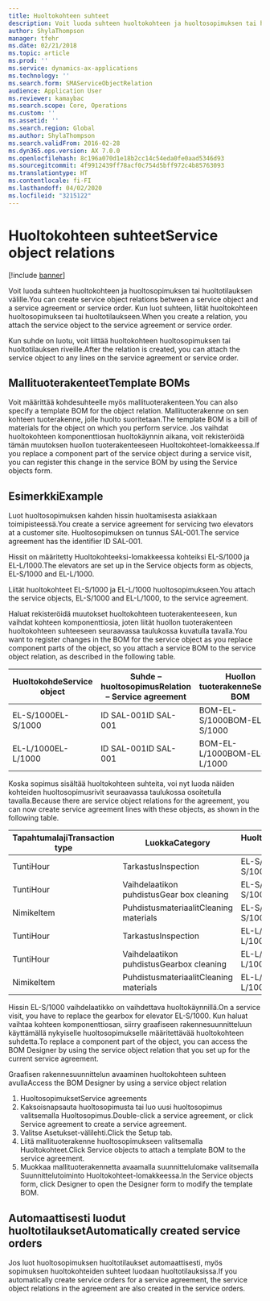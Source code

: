 ```yaml
---
title: Huoltokohteen suhteet
description: Voit luoda suhteen huoltokohteen ja huoltosopimuksen tai huoltotilauksen välille.
author: ShylaThompson
manager: tfehr
ms.date: 02/21/2018
ms.topic: article
ms.prod: ''
ms.service: dynamics-ax-applications
ms.technology: ''
ms.search.form: SMAServiceObjectRelation
audience: Application User
ms.reviewer: kamaybac
ms.search.scope: Core, Operations
ms.custom: ''
ms.assetid: ''
ms.search.region: Global
ms.author: ShylaThompson
ms.search.validFrom: 2016-02-28
ms.dyn365.ops.version: AX 7.0.0
ms.openlocfilehash: 8c196a070d1e18b2cc14c54eda0fe0aad5346d93
ms.sourcegitcommit: 4f9912439ff78acf0c754d5bff972c4b85763093
ms.translationtype: HT
ms.contentlocale: fi-FI
ms.lasthandoff: 04/02/2020
ms.locfileid: "3215122"
---
```

# <a name="service-object-relations"></a><span data-ttu-id="0cdf8-103">Huoltokohteen suhteet</span><span class="sxs-lookup"><span data-stu-id="0cdf8-103">Service object relations</span></span> 

[!include [banner](../includes/banner.md)]

<span data-ttu-id="0cdf8-104">Voit luoda suhteen huoltokohteen ja huoltosopimuksen tai huoltotilauksen välille.</span><span class="sxs-lookup"><span data-stu-id="0cdf8-104">You can create service object relations between a service object and a service agreement or service order.</span></span> <span data-ttu-id="0cdf8-105">Kun luot suhteen, liität huoltokohteen huoltosopimukseen tai huoltotilaukseen.</span><span class="sxs-lookup"><span data-stu-id="0cdf8-105">When you create a relation, you attach the service object to the service agreement or service order.</span></span>

<span data-ttu-id="0cdf8-106">Kun suhde on luotu, voit liittää huoltokohteen huoltosopimuksen tai huoltotilauksen riveille.</span><span class="sxs-lookup"><span data-stu-id="0cdf8-106">After the relation is created, you can attach the service object to any lines on the service agreement or service order.</span></span>

## <a name="template-boms"></a><span data-ttu-id="0cdf8-107">Mallituoterakenteet</span><span class="sxs-lookup"><span data-stu-id="0cdf8-107">Template BOMs</span></span>

<span data-ttu-id="0cdf8-108">Voit määrittää kohdesuhteelle myös mallituoterakenteen.</span><span class="sxs-lookup"><span data-stu-id="0cdf8-108">You can also specify a template BOM for the object relation.</span></span> <span data-ttu-id="0cdf8-109">Mallituoterakenne on sen kohteen tuoterakenne, jolle huolto suoritetaan.</span><span class="sxs-lookup"><span data-stu-id="0cdf8-109">The template BOM is a bill of materials for the object on which you perform service.</span></span> <span data-ttu-id="0cdf8-110">Jos vaihdat huoltokohteen komponenttiosan huoltokäynnin aikana, voit rekisteröidä tämän muutoksen huollon tuoterakenteeseen Huoltokohteet-lomakkeessa.</span><span class="sxs-lookup"><span data-stu-id="0cdf8-110">If you replace a component part of the service object during a service visit, you can register this change in the service BOM by using the Service objects form.</span></span>

## <a name="example"></a><span data-ttu-id="0cdf8-111">Esimerkki</span><span class="sxs-lookup"><span data-stu-id="0cdf8-111">Example</span></span>

<span data-ttu-id="0cdf8-112">Luot huoltosopimuksen kahden hissin huoltamisesta asiakkaan toimipisteessä.</span><span class="sxs-lookup"><span data-stu-id="0cdf8-112">You create a service agreement for servicing two elevators at a customer site.</span></span>
<span data-ttu-id="0cdf8-113">Huoltosopimuksen on tunnus SAL-001.</span><span class="sxs-lookup"><span data-stu-id="0cdf8-113">The service agreement has the identifier ID SAL-001.</span></span>

<span data-ttu-id="0cdf8-114">Hissit on määritetty Huoltokohteeksi-lomakkeessa kohteiksi EL-S/1000 ja EL-L/1000.</span><span class="sxs-lookup"><span data-stu-id="0cdf8-114">The elevators are set up in the Service objects form as objects, EL-S/1000 and EL-L/1000.</span></span>

<span data-ttu-id="0cdf8-115">Liität huoltokohteet EL-S/1000 ja EL-L/1000 huoltosopimukseen.</span><span class="sxs-lookup"><span data-stu-id="0cdf8-115">You attach the service objects, EL-S/1000 and EL-L/1000, to the service agreement.</span></span>

<span data-ttu-id="0cdf8-116">Haluat rekisteröidä muutokset huoltokohteen tuoterakenteeseen, kun vaihdat kohteen komponenttiosia, joten liität huollon tuoterakenteen huoltokohteen suhteeseen seuraavassa taulukossa kuvatulla tavalla.</span><span class="sxs-lookup"><span data-stu-id="0cdf8-116">You want to register changes in the BOM for the service object as you replace component parts of the object, so you attach a service BOM to the service object relation, as described in the following table.</span></span>

| <span data-ttu-id="0cdf8-117">Huoltokohde</span><span class="sxs-lookup"><span data-stu-id="0cdf8-117">Service object</span></span> | <span data-ttu-id="0cdf8-118">Suhde – huoltosopimus</span><span class="sxs-lookup"><span data-stu-id="0cdf8-118">Relation – Service agreement</span></span> | <span data-ttu-id="0cdf8-119">Huollon tuoterakenne</span><span class="sxs-lookup"><span data-stu-id="0cdf8-119">Service BOM</span></span>   |
|----------------|------------------------------|---------------|
| <span data-ttu-id="0cdf8-120">EL-S/1000</span><span class="sxs-lookup"><span data-stu-id="0cdf8-120">EL-S/1000</span></span>      | <span data-ttu-id="0cdf8-121">ID SAL-001</span><span class="sxs-lookup"><span data-stu-id="0cdf8-121">ID SAL-001</span></span>                   | <span data-ttu-id="0cdf8-122">BOM-EL-S/1000</span><span class="sxs-lookup"><span data-stu-id="0cdf8-122">BOM-EL-S/1000</span></span> |
| <span data-ttu-id="0cdf8-123">EL-L/1000</span><span class="sxs-lookup"><span data-stu-id="0cdf8-123">EL-L/1000</span></span>      | <span data-ttu-id="0cdf8-124">ID SAL-001</span><span class="sxs-lookup"><span data-stu-id="0cdf8-124">ID SAL-001</span></span>                   | <span data-ttu-id="0cdf8-125">BOM-EL-L/1000</span><span class="sxs-lookup"><span data-stu-id="0cdf8-125">BOM-EL-L/1000</span></span> |

<span data-ttu-id="0cdf8-126">Koska sopimus sisältää huoltokohteen suhteita, voi nyt luoda näiden kohteiden huoltosopimusrivit seuraavassa taulukossa osoitetulla tavalla.</span><span class="sxs-lookup"><span data-stu-id="0cdf8-126">Because there are service object relations for the agreement, you can now create service agreement lines with these objects, as shown in the following table.</span></span>

| <span data-ttu-id="0cdf8-127">Tapahtumalaji</span><span class="sxs-lookup"><span data-stu-id="0cdf8-127">Transaction type</span></span> | <span data-ttu-id="0cdf8-128">Luokka</span><span class="sxs-lookup"><span data-stu-id="0cdf8-128">Category</span></span>           | <span data-ttu-id="0cdf8-129">Huoltokohde</span><span class="sxs-lookup"><span data-stu-id="0cdf8-129">Service object</span></span> |
|------------------|--------------------|----------------|
| <span data-ttu-id="0cdf8-130">Tunti</span><span class="sxs-lookup"><span data-stu-id="0cdf8-130">Hour</span></span>             | <span data-ttu-id="0cdf8-131">Tarkastus</span><span class="sxs-lookup"><span data-stu-id="0cdf8-131">Inspection</span></span>         | <span data-ttu-id="0cdf8-132">EL-S/1000</span><span class="sxs-lookup"><span data-stu-id="0cdf8-132">EL-S/1000</span></span>      |
| <span data-ttu-id="0cdf8-133">Tunti</span><span class="sxs-lookup"><span data-stu-id="0cdf8-133">Hour</span></span>             | <span data-ttu-id="0cdf8-134">Vaihdelaatikon puhdistus</span><span class="sxs-lookup"><span data-stu-id="0cdf8-134">Gear box cleaning</span></span>  | <span data-ttu-id="0cdf8-135">EL-S/1000</span><span class="sxs-lookup"><span data-stu-id="0cdf8-135">EL-S/1000</span></span>      |
| <span data-ttu-id="0cdf8-136">Nimike</span><span class="sxs-lookup"><span data-stu-id="0cdf8-136">Item</span></span>             | <span data-ttu-id="0cdf8-137">Puhdistusmateriaalit</span><span class="sxs-lookup"><span data-stu-id="0cdf8-137">Cleaning materials</span></span> | <span data-ttu-id="0cdf8-138">EL-S/1000</span><span class="sxs-lookup"><span data-stu-id="0cdf8-138">EL-S/1000</span></span>      |
| <span data-ttu-id="0cdf8-139">Tunti</span><span class="sxs-lookup"><span data-stu-id="0cdf8-139">Hour</span></span>             | <span data-ttu-id="0cdf8-140">Tarkastus</span><span class="sxs-lookup"><span data-stu-id="0cdf8-140">Inspection</span></span>         | <span data-ttu-id="0cdf8-141">EL-L/1000</span><span class="sxs-lookup"><span data-stu-id="0cdf8-141">EL-L/1000</span></span>      |
| <span data-ttu-id="0cdf8-142">Tunti</span><span class="sxs-lookup"><span data-stu-id="0cdf8-142">Hour</span></span>             | <span data-ttu-id="0cdf8-143">Vaihdelaatikon puhdistus</span><span class="sxs-lookup"><span data-stu-id="0cdf8-143">Gearbox cleaning</span></span>   | <span data-ttu-id="0cdf8-144">EL-L/1000</span><span class="sxs-lookup"><span data-stu-id="0cdf8-144">EL-L/1000</span></span>      |
| <span data-ttu-id="0cdf8-145">Nimike</span><span class="sxs-lookup"><span data-stu-id="0cdf8-145">Item</span></span>             | <span data-ttu-id="0cdf8-146">Puhdistusmateriaalit</span><span class="sxs-lookup"><span data-stu-id="0cdf8-146">Cleaning materials</span></span> | <span data-ttu-id="0cdf8-147">EL-L/1000</span><span class="sxs-lookup"><span data-stu-id="0cdf8-147">EL-L/1000</span></span>      |

<span data-ttu-id="0cdf8-148">Hissin EL-S/1000 vaihdelaatikko on vaihdettava huoltokäynnillä.</span><span class="sxs-lookup"><span data-stu-id="0cdf8-148">On a service visit, you have to replace the gearbox for elevator EL-S/1000.</span></span> <span data-ttu-id="0cdf8-149">Kun haluat vaihtaa kohteen komponenttiosan, siirry graafiseen rakennesuunnitteluun käyttämällä nykyiselle huoltosopimukselle määritettävää huoltokohteen suhdetta.</span><span class="sxs-lookup"><span data-stu-id="0cdf8-149">To replace a component part of the object, you can access the BOM Designer by using the service object relation that you set up for the current service agreement.</span></span>

<span data-ttu-id="0cdf8-150">Graafisen rakennesuunnittelun avaaminen huoltokohteen suhteen avulla</span><span class="sxs-lookup"><span data-stu-id="0cdf8-150">Access the BOM Designer by using a service object relation</span></span>

1. <span data-ttu-id="0cdf8-151">Huoltosopimukset</span><span class="sxs-lookup"><span data-stu-id="0cdf8-151">Service agreements</span></span>
2. <span data-ttu-id="0cdf8-152">Kaksoisnapsauta huoltosopimusta tai luo uusi huoltosopimus valitsemalla Huoltosopimus.</span><span class="sxs-lookup"><span data-stu-id="0cdf8-152">Double-click a service agreement, or click Service agreement to create a service agreement.</span></span>
3. <span data-ttu-id="0cdf8-153">Valitse Asetukset-välilehti.</span><span class="sxs-lookup"><span data-stu-id="0cdf8-153">Click the Setup tab.</span></span>
4. <span data-ttu-id="0cdf8-154">Liitä mallituoterakenne huoltosopimukseen valitsemalla Huoltokohteet.</span><span class="sxs-lookup"><span data-stu-id="0cdf8-154">Click Service objects to attach a template BOM to the service agreement.</span></span>
5. <span data-ttu-id="0cdf8-155">Muokkaa mallituoterakennetta avaamalla suunnittelulomake valitsemalla Suunnittelutoiminto Huoltokohteet-lomakkeessa.</span><span class="sxs-lookup"><span data-stu-id="0cdf8-155">In the Service objects form, click Designer to open the Designer form to modify the template BOM.</span></span>

## <a name="automatically-created-service-orders"></a><span data-ttu-id="0cdf8-156">Automaattisesti luodut huoltotilaukset</span><span class="sxs-lookup"><span data-stu-id="0cdf8-156">Automatically created service orders</span></span>

<span data-ttu-id="0cdf8-157">Jos luot huoltosopimuksen huoltotilaukset automaattisesti, myös sopimuksen huoltokohteiden suhteet luodaan huoltotilauksissa.</span><span class="sxs-lookup"><span data-stu-id="0cdf8-157">If you automatically create service orders for a service agreement, the service object relations in the agreement are also created in the service orders.</span></span>

